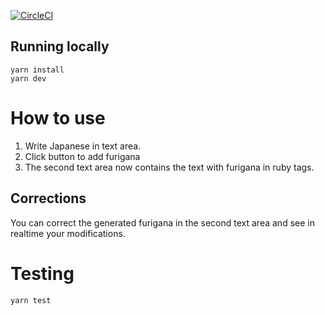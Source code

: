 [![CircleCI](https://circleci.com/gh/mornir/get-furigana.svg?style=svg)](https://circleci.com/gh/mornir/get-furigana)

## Running locally

    yarn install
    yarn dev

# How to use

1.  Write Japanese in text area.
2.  Click button to add furigana
3.  The second text area now contains the text with furigana in ruby tags.

## Corrections

You can correct the generated furigana in the second text area and see in realtime your modifications.

# Testing

    yarn test
